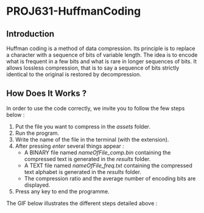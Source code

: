 # PROJ631-HuffmanCoding
## Introduction
Huffman coding is a method of data compression. Its principle is to replace a character with a sequence of bits of variable length. The idea is to encode what is frequent in a few bits and what is rare in longer sequences of bits. It allows lossless compression, that is to say a sequence of bits strictly identical to the original is restored by decompression. 
## How Does It Works ?
In order to use the code correctly, we invite you to follow the few steps below :
1. Put the file you want to compress in the *assets* folder.
2. Run the program.
3. Write the name of the file in the terminal (with the extension).
4. After pressing *enter* several things appear :
    - A BINARY file named *nameOfFile_comp.bin* containing the compressed text is generated in the *results* folder.
    - A TEXT file named *nameOfFile_freq.txt* containing the compressed text alphabet is generated in the *results* folder.
    - The compression ratio and the average number of encoding bits are displayed.
5. Press any key to end the programme.

The GIF below illustrates the different steps detailed above : 
